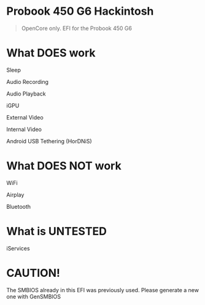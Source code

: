 # Probook 450 G6 Hackintosh
> OpenCore only.
EFI for the Probook 450 G6

# What DOES work
Sleep

Audio Recording

Audio Playback

iGPU

External Video

Internal Video

Android USB Tethering (HorDNiS)

# What DOES NOT work
WiFi

Airplay

Bluetooth

# What is UNTESTED
iServices

# CAUTION!
The SMBIOS already in this EFI was previously used. Please generate a new one with GenSMBIOS
